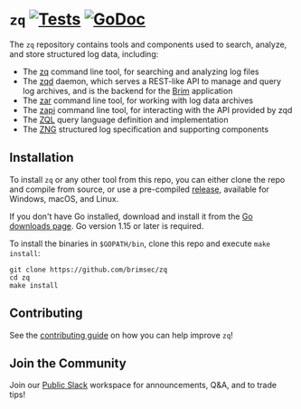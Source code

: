# `zq` [![Tests][tests-img]][tests] [![GoDoc][doc-img]][doc]

The `zq` repository contains tools and components used to search, analyze,
and store structured log data, including:

* The [zq](cmd/zq/README.md) command line tool, for searching and analyzing log
 files
* The [zqd](cmd/zqd/README.md) daemon, which serves a REST-like API to manage
 and query log archives, and is the backend for the [Brim](https://github.com/brimsec/brim)
 application
* The [zar](cmd/zar/README.md) command line tool, for working with log data
 archives
* The [zapi](cmd/zapi/README.md) command line tool, for interacting with the
API provided by zqd
* The [ZQL](zql/docs/README.md) query language definition and implementation
* The [ZNG](zng/docs/README.md) structured log specification and supporting components

## Installation

To install `zq` or any other tool from this repo, you can either clone the repo
 and compile from source, or use a pre-compiled
 [release](https://github.com/brimsec/zq/releases), available for Windows, macOS, and Linux.

If you don't have Go installed, download and install it from the
[Go downloads page](https://golang.org/dl/). Go version 1.15 or later is
required.

To install the binaries in `$GOPATH/bin`, clone this repo and
execute `make install`:

```
git clone https://github.com/brimsec/zq
cd zq
make install
```

## Contributing

See the [contributing guide](CONTRIBUTING.md) on how you can help improve `zq`!

## Join the Community

Join our [Public Slack](https://www.brimsecurity.com/join-slack/) workspace for announcements, Q&A, and to trade tips!

[doc-img]: https://godoc.org/github.com/brimsec/zq?status.svg
[doc]: https://pkg.go.dev/github.com/brimsec/zq
[tests-img]: https://github.com/brimsec/zq/workflows/Tests/badge.svg
[tests]: https://github.com/brimsec/zq/actions?query=workflow%3ATests

